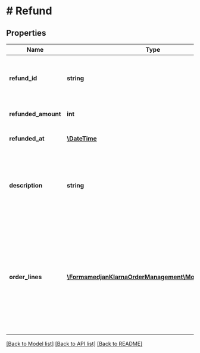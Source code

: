 # # Refund

## Properties

Name | Type | Description | Notes
------------ | ------------- | ------------- | -------------
**refund_id** | **string** | The refund id. Generated when the refund is created. | [optional]
**refunded_amount** | **int** | Refunded amount in minor units. | [optional]
**refunded_at** | [**\DateTime**](\DateTime.md) | The time of the refund. ISO 8601. | [optional]
**description** | **string** | Description of the refund shown to the customer. Max length is 255 characters. | [optional]
**order_lines** | [**\FormsmedjanKlarnaOrderManagement\Model\OrderLine[]**](OrderLine.md) | Order lines for the refund shown to the customer. Optional but increases the customer experience. Maximum 1000 order lines. | [optional]

[[Back to Model list]](../../README.md#models) [[Back to API list]](../../README.md#endpoints) [[Back to README]](../../README.md)
